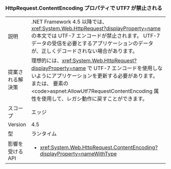 ### <a name="httprequestcontentencoding-property-prohibits-utf7"></a>HttpRequest.ContentEncoding プロパティで UTF7 が禁止される

|   |   |
|---|---|
|説明|.NET Framework 4.5 以降では、<xref:System.Web.HttpRequest?displayProperty=name> の本文では UTF-7 エンコードが禁止されます。 UTF-7 データの受信を必要とするアプリケーションのデータが、正しくデコードされない場合があります。|
|提案される解決策|理想的には、<xref:System.Web.HttpRequest?displayProperty=name> で UTF-7 エンコードを使用しないようにアプリケーションを更新する必要があります。 または、[<appSettings>](https://msdn.microsoft.com/library/hh975440(v=vs.110).aspx) 要素の <code>aspnet:AllowUtf7RequestContentEncoding</code> 属性を使用して、レガシ動作に戻すことができます。|
|スコープ|エッジ|
|Version|4.5|
|型|ランタイム|
|影響を受ける API|<ul><li><xref:System.Web.HttpRequest.ContentEncoding?displayProperty=nameWithType></li></ul>|

